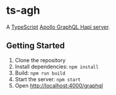 # ts-agh

A [TypeScript](https://www.typescriptlang.org) [Apollo GraphQL Hapi server](https://www.npmjs.com/package/apollo-server-hapi).

## Getting Started

1. Clone the repository
2. Install dependencies: `npm install`
3. Build: `npm run build`
4. Start the server: `npm start`
5. Open <http://localhost:4000/graphql>

